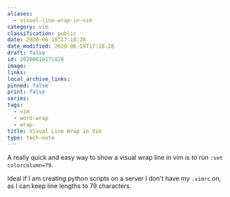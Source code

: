 ```yaml
---
aliases:
  - visual-line-wrap-in-vim
category: vim
classification: public
date: 2020-06-18T17:18:28
date_modified: 2020-06-18T17:18:28
draft: false
id: 20200618171828
image: 
links: 
local_archive_links: 
pinned: false
print: false
series: 
tags:
  - vim
  - word-wrap
  - wrap
title: Visual Line Wrap in Vim
type: tech-note
---
```


A really quick and easy way to show a visual wrap line in vim is to run `:set colorcolumn=79`.

Ideal if I am creating python scripts on a server I don't have my `.vimrc` on, as I can keep line lengths to 79 characters.